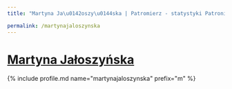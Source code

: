 ```yaml
---
title: "Martyna Ja\u0142oszy\u0144ska | Patromierz - statystyki Patronite.pl"

permalink: /martynajaloszynska
---
```


# [Martyna Jałoszyńska](https://patronite.pl/martynajaloszynska)

{% include profile.md name="martynajaloszynska" prefix="m" %}
